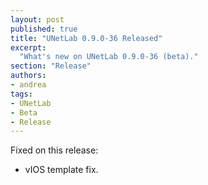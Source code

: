 ```yaml
---
layout: post
published: true
title: "UNetLab 0.9.0-36 Released"
excerpt:
  "What's new on UNetLab 0.9.0-36 (beta)."
section: "Release"
authors:
- andrea
tags:
- UNetLab
- Beta
- Release
---
```

Fixed on this release:

* vIOS template fix.
